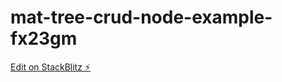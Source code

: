 # mat-tree-crud-node-example-fx23gm

[Edit on StackBlitz ⚡️](https://stackblitz.com/edit/mat-tree-crud-node-example-fx23gm)
